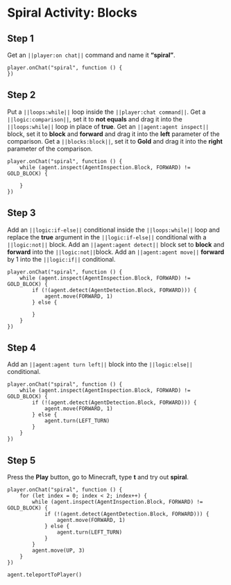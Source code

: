 # Spiral Activity: Blocks


## Step 1
Get an ``||player:on chat||`` command and name it **“spiral”**.

```blocks
player.onChat("spiral", function () {
})
```

## Step 2

Put a ``||loops:while||`` loop inside the ``||player:chat command||``. Get a ``||logic:comparison||``, set it to **not equals** and drag it into the ``||loops:while||`` loop in place of **true**. Get an ``||agent:agent inspect||`` block, set it to **block** and **forward** and drag it into the **left** parameter of the comparison. Get a ``||blocks:block||``, set it to **Gold** and drag it into the **right** parameter of the comparison. 

```blocks
player.onChat("spiral", function () {
    while (agent.inspect(AgentInspection.Block, FORWARD) != GOLD_BLOCK) {
    	
    }
})
```

## Step 3

Add an ``||logic:if-else||`` conditional inside the ``||loops:while||`` loop and replace the **true** argument in the ``||logic:if-else||`` conditional with a ``||logic:not||`` block. Add an ``||agent:agent detect||`` block set to **block** and **forward** into the ``||logic:not||``block. Add an ``||agent:agent move||`` **forward** by 1 into the ``||logic:if||`` conditional.

```blocks
player.onChat("spiral", function () {
    while (agent.inspect(AgentInspection.Block, FORWARD) != GOLD_BLOCK) {
        if (!(agent.detect(AgentDetection.Block, FORWARD))) {
            agent.move(FORWARD, 1)
        } else {
        	
        }
    }
})
```

## Step 4

Add an ``||agent:agent turn left||`` block into the ``||logic:else||`` conditional.

```blocks
player.onChat("spiral", function () {
    while (agent.inspect(AgentInspection.Block, FORWARD) != GOLD_BLOCK) {
        if (!(agent.detect(AgentDetection.Block, FORWARD))) {
            agent.move(FORWARD, 1)
        } else {
            agent.turn(LEFT_TURN)
        }
    }
})
```

## Step 5
Press the **Play** button, go to Minecraft, type **t** and try out **spiral**. 

```blocks
player.onChat("spiral", function () { 
    for (let index = 0; index < 2; index++) { 
        while (agent.inspect(AgentInspection.Block, FORWARD) != GOLD_BLOCK) { 
            if (!(agent.detect(AgentDetection.Block, FORWARD))) { 
                agent.move(FORWARD, 1) 
            } else { 
                agent.turn(LEFT_TURN) 
            } 
        } 
        agent.move(UP, 3) 
    } 
}) 
```
```ghost
agent.teleportToPlayer()
```
